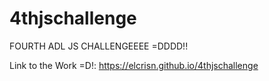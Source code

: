 # 4thjschallenge
FOURTH ADL JS CHALLENGEEEE =DDDD!!

Link to the Work =D!: https://elcrisn.github.io/4thjschallenge
